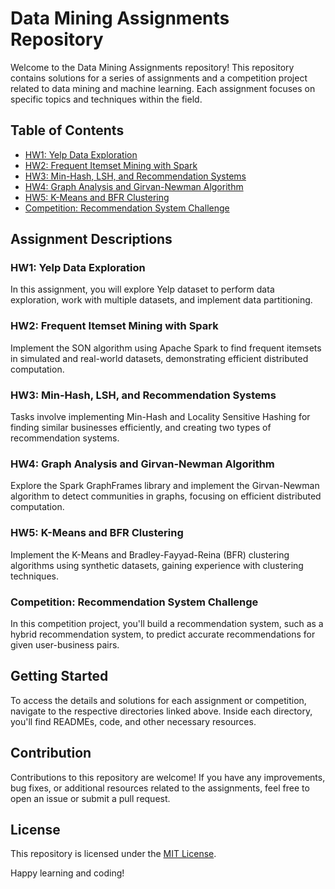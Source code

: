 # Data Mining Assignments Repository

Welcome to the Data Mining Assignments repository! This repository contains solutions for a series of assignments and a competition project related to data mining and machine learning. Each assignment focuses on specific topics and techniques within the field.

## Table of Contents

- [HW1: Yelp Data Exploration](HW1)
- [HW2: Frequent Itemset Mining with Spark](HW2)
- [HW3: Min-Hash, LSH, and Recommendation Systems](HW3)
- [HW4: Graph Analysis and Girvan-Newman Algorithm](HW4)
- [HW5: K-Means and BFR Clustering](HW5)
- [Competition: Recommendation System Challenge](Competition)

## Assignment Descriptions

### HW1: Yelp Data Exploration

In this assignment, you will explore Yelp dataset to perform data exploration, work with multiple datasets, and implement data partitioning.

### HW2: Frequent Itemset Mining with Spark

Implement the SON algorithm using Apache Spark to find frequent itemsets in simulated and real-world datasets, demonstrating efficient distributed computation.

### HW3: Min-Hash, LSH, and Recommendation Systems

Tasks involve implementing Min-Hash and Locality Sensitive Hashing for finding similar businesses efficiently, and creating two types of recommendation systems.

### HW4: Graph Analysis and Girvan-Newman Algorithm

Explore the Spark GraphFrames library and implement the Girvan-Newman algorithm to detect communities in graphs, focusing on efficient distributed computation.

### HW5: K-Means and BFR Clustering

Implement the K-Means and Bradley-Fayyad-Reina (BFR) clustering algorithms using synthetic datasets, gaining experience with clustering techniques.

### Competition: Recommendation System Challenge

In this competition project, you'll build a recommendation system, such as a hybrid recommendation system, to predict accurate recommendations for given user-business pairs.

## Getting Started

To access the details and solutions for each assignment or competition, navigate to the respective directories linked above. Inside each directory, you'll find READMEs, code, and other necessary resources.

## Contribution

Contributions to this repository are welcome! If you have any improvements, bug fixes, or additional resources related to the assignments, feel free to open an issue or submit a pull request.

## License

This repository is licensed under the [MIT License](LICENSE).

Happy learning and coding!
